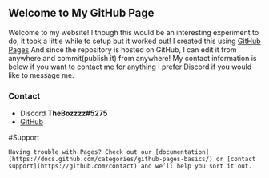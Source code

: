 ## Welcome to My GitHub Page

Welcome to my website! I though this would be an interesting experiment to do, it took a little while to setup but it worked out! I created this using [GitHub Pages](https://pages.github.com/) And since the repository is hosted on GitHub, I can edit it from anywhere and commit(publish it) from anywhere! My contact information is below if you want to contact me for anything I prefer Discord if you would like to message me.

### Contact

- Discord **TheBozzzz#5275**
- [GitHub](https://github.com/TheBozzz34)

#Support

`Having trouble with Pages? Check out our [documentation](https://docs.github.com/categories/github-pages-basics/) or [contact support](https://github.com/contact) and we’ll help you sort it out.`
